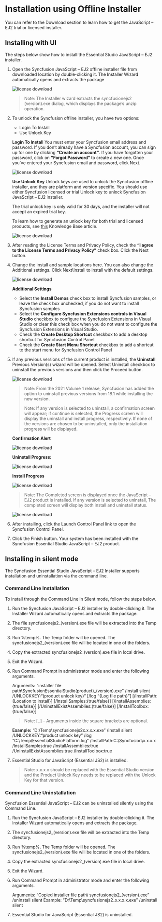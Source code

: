 # Installation using Offline Installer

You can refer to the Download section to learn how to get the JavaScript – EJ2 trial or licensed installer.

## Installing with UI

The steps below show how to install the Essential Studio JavaScript – EJ2 installer.

1. Open the Syncfusion JavaScript – EJ2 offline installer file from downloaded location by double-clicking it. The Installer Wizard automatically opens and extracts the package

    ![license download](images/offline1.png)

    >Note: The Installer wizard extracts the syncfusionejs2 (version).exe dialog, which displays the package’s unzip operation.

2. To unlock the Syncfusion offline installer, you have two options:

    * Login To Install
    * Use Unlock Key

    **Login To Install**
    You must enter your Syncfusion email address and password. If you don’t already have a Syncfusion account, you can sign up for one by clicking **“Create an account”**. If you have forgotten your password, click on **“Forgot Password”** to create a new one. Once you’ve entered your Syncfusion email and password, click Next.

    ![license download](images/offline2.png)

    **Use Unlock Key**
    Unlock keys are used to unlock the Syncfusion offline installer, and they are platform and version specific. You should use either Syncfusion licensed or trial Unlock key to unlock Syncfusion JavaScript – EJ2 installer.

    The trial unlock key is only valid for 30 days, and the installer will not accept an expired trial key.

    To learn how to generate an unlock key for both trial and licensed products, see [this](https://www.syncfusion.com/kb/2326) Knowledge Base article.

    ![license download](images/offline3.png)

3. After reading the License Terms and Privacy Policy, check the **“I agree to the License Terms and Privacy Policy”** check box. Click the Next button.

4. Change the install and sample locations here. You can also change the Additional settings. Click Next\Install to install with the default settings.

    ![license download](images/offline4.png)

    **Additional Settings**

    * Select the **Install Demos** check box to install Syncfusion samples, or leave the check box unchecked, if you do not want to install Syncfusion samples
    * Select the **Configure Syncfusion Extensions controls in Visual Studio** checkbox to configure the Syncfusion Extensions in Visual Studio or clear this check box when you do not want to configure the Syncfusion Extensions in Visual Studio.
    * Check the **Create Desktop Shortcut** checkbox to add a desktop shortcut for Syncfusion Control Panel
    * Check the **Create Start Menu Shortcut** checkbox to add a shortcut to the start menu for Syncfusion Control Panel

5. If any previous versions of the current product is installed, the **Uninstall** Previous Version(s) wizard will be opened. Select Uninstall checkbox to uninstall the previous versions and then click the Proceed button.

    ![license download](images/offline5.png)

    >Note: From the 2021 Volume 1 release, Syncfusion has added the option to uninstall previous versions from 18.1 while installing the new version.
    >
    >Note: If any version is selected to uninstall, a confirmation screen will appear; if continue is selected, the Progress screen will display the uninstall and install progress, respectively. If none of the versions are chosen to be uninstalled, only the installation progress will be displayed.

    **Confirmation Alert**

    ![license download](images/offline6.png)

    **Uninstall Progress:**

    ![license download](images/offline7.png)

    **Install Progress**

    ![license download](images/offline8.png)

    >Note: The Completed screen is displayed once the JavaScript – EJ2 product is installed. If any version is selected to uninstall, The completed screen will display both install and uninstall status.

    ![license download](images/offline9.png)

6. After installing, click the Launch Control Panel link to open the Syncfusion Control Panel.

7. Click the Finish button. Your system has been installed with the Syncfusion Essential Studio JavaScript – EJ2 product.

## Installing in silent mode

The Syncfusion Essential Studio JavaScript – EJ2 Installer supports installation and uninstallation via the command line.

### Command Line Installation

To install through the Command Line in Silent mode, follow the steps below.

1. Run the Syncfusion JavaScript – EJ2 installer by double-clicking it. The Installer Wizard automatically opens and extracts the package.
2. The file syncfusionejs2_(version).exe file will be extracted into the Temp directory.
3. Run %temp%. The Temp folder will be opened. The syncfusionejs2_(version).exe file will be located in one of the folders.
4. Copy the extracted syncfusionejs2_(version).exe file in local drive.
5. Exit the Wizard.
6. Run Command Prompt in administrator mode and enter the following arguments.

    Arguments: “installer file path\SyncfusionEssentialStudio(product)_(version).exe” /Install silent /UNLOCKKEY:“(product unlock key)” [/log “{Log file path}”] [/InstallPath:{Location to install}] [/InstallSamples:{true/false}] [/InstallAssemblies:{true/false}] [/UninstallExistAssemblies:{true/false}] [/InstallToolbox:{true/false}]

    >Note: [..] – Arguments inside the square brackets are optional.

    **Example:** “D:\Temp\syncfusionejs2x.x.x.x.exe” /Install silent /UNLOCKKEY:“product unlock key” /log “C:\Temp\EssentialStudioPlatform.log” /InstallPath:C:\Syncfusion\x.x.x.x /InstallSamples:true /InstallAssemblies:true /UninstallExistAssemblies:true /InstallToolbox:true

7. Essential Studio for JavaScript (Essential JS2) is installed.

    >Note: x.x.x.x should be replaced with the Essential Studio version and the Product Unlock Key needs to be replaced with the Unlock Key for that version.

### Command Line Uninstallation

Syncfusion Essential JavaScript – EJ2 can be uninstalled silently using the Command Line.

1. Run the Syncfusion JavaScript – EJ2 installer by double-clicking it. The Installer Wizard automatically opens and extracts the package.

2. The syncfusionejs2_(version).exe file will be extracted into the Temp directory.

3. Run %temp%. The Temp folder will be opened. The syncfusionejs2_(version).exe file will be located in one of the folders.

4. Copy the extracted syncfusionejs2_(version).exe file in local drive.

5. Exit the Wizard.

6. Run Command Prompt in administrator mode and enter the following arguments.

    Arguments: “Copied installer file path\ syncfusionejs2_(version).exe” /uninstall silent
    Example: “D:\Temp\syncfusionejs2_x.x.x.x.exe” /uninstall silent

7. Essential Studio for JavaScript (Essential JS2) is uninstalled.